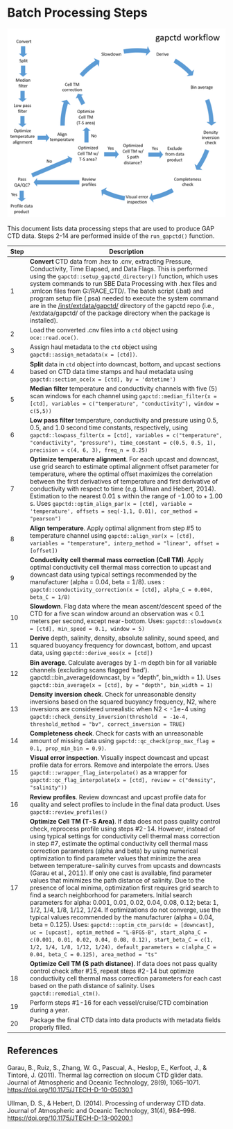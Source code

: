# Batch Processing Steps

![](/doc/assets/gapctd_workflow.png)

This document lists data processing steps that are used to produce GAP
CTD data. Steps 2-14 are performed inside of the `run_gapctd()`
function.

| Step | Description                                                                                                                                                                                                                                                                                                                                                                                                                                                                                                                                                                                                                                                                                                                                                                                                                                                                                                                                                                                                                                                                                                                                                                                                                                   |
|------|-----------------------------------------------------------------------------------------------------------------------------------------------------------------------------------------------------------------------------------------------------------------------------------------------------------------------------------------------------------------------------------------------------------------------------------------------------------------------------------------------------------------------------------------------------------------------------------------------------------------------------------------------------------------------------------------------------------------------------------------------------------------------------------------------------------------------------------------------------------------------------------------------------------------------------------------------------------------------------------------------------------------------------------------------------------------------------------------------------------------------------------------------------------------------------------------------------------------------------------------------|
| 1    | <b>Convert</b> CTD data from .hex to .cnv, extracting Pressure, Conductivity, Time Elapsed, and Data Flags. This is performed using the `gapctd::setup_gapctd_directory()` function, which uses system commands to run SBE Data Processing with .hex files and .xmlcon files from G:/RACE_CTD/. The batch script (.bat) and program setup file (.psa) needed to execute the system command are in the [/inst/extdata/gapctd/](/inst/extdata/gapctd/) directory of the gapctd repo (i.e., /extdata/gapctd/ of the package directory when the package is installed).                                                                                                                                                                                                                                                                                                                                                                                                                                                                                                                                                                                                                                                                            |
| 2    | Load the converted .cnv files into a `ctd` object using `oce::read.oce()`.                                                                                                                                                                                                                                                                                                                                                                                                                                                                                                                                                                                                                                                                                                                                                                                                                                                                                                                                                                                                                                                                                                                                                                    |
| 3    | Assign haul metadata to the `ctd` object using `gapctd::assign_metadata(x = [ctd])`.                                                                                                                                                                                                                                                                                                                                                                                                                                                                                                                                                                                                                                                                                                                                                                                                                                                                                                                                                                                                                                                                                                                                                          |
| 4    | <b>Split</b> data in `ctd` object into downcast, bottom, and upcast sections based on CTD data time stamps and haul metadata using `gapctd::section_oce(x = [ctd], by = 'datetime')`                                                                                                                                                                                                                                                                                                                                                                                                                                                                                                                                                                                                                                                                                                                                                                                                                                                                                                                                                                                                                                                          |
| 5    | <b>Median filter</b> temperature and conductivity channels with five (5) scan windows for each channel using `gapctd::median_filter(x = [ctd], variables = c("temperature", "conductivity"), window = c(5,5))`                                                                                                                                                                                                                                                                                                                                                                                                                                                                                                                                                                                                                                                                                                                                                                                                                                                                                                                                                                                                                                |
| 6    | <b>Low pass filter</b> temperature, conductivity and pressure using 0.5, 0.5, and 1.0 second time constants, respectively, using `gapctd::lowpass_filter(x = [ctd], variables = c("temperature", "conductivity", "pressure"), time_constant = c(0.5, 0.5, 1), precision = c(4, 6, 3), freq_n = 0.25)`                                                                                                                                                                                                                                                                                                                                                                                                                                                                                                                                                                                                                                                                                                                                                                                                                                                                                                                                         |
| 7    | <b>Optimize temperature alignment</b>. For each upcast and downcast, use grid search to estimate optimal alignment offset parameter for temperature, where the optimal offset maximizes the correlation between the first derivatives of temperature and first derivative of conductivity with respect to time (e.g. Ullman and Hebert, 2014). Estimation to the nearest 0.01 s within the range of -1.00 to + 1.00 s. Uses `gapctd::optim_align_par(x = [ctd], variable = 'temperature', offsets = seq(-1,1, 0.01), cor_method = "pearson")`                                                                                                                                                                                                                                                                                                                                                                                                                                                                                                                                                                                                                                                                                                 |
| 8    | <b>Align temperature</b>. Apply optimal alignment from step \#5 to temperature channel using `gapctd::align_var(x = [ctd], variables = "temperature", interp_method = "linear", offset = [offset])`                                                                                                                                                                                                                                                                                                                                                                                                                                                                                                                                                                                                                                                                                                                                                                                                                                                                                                                                                                                                                                           |
| 9    | <b>Conductivity cell thermal mass correction (Cell TM)</b>. Apply optimal conductivity cell thermal mass correction to upcast and downcast data using typical settings recommended by the manufacturer (alpha = 0.04, beta = 1/8). uses : `gapctd::conductivity_correction(x = [ctd], alpha_C = 0.004, beta_C = 1/8)`                                                                                                                                                                                                                                                                                                                                                                                                                                                                                                                                                                                                                                                                                                                                                                                                                                                                                                                         |
| 10   | <b>Slowdown</b>. Flag data where the mean ascent/descent speed of the CTD for a five scan window around an observation was \< 0.1 meters per second, except near-bottom. Uses: `gapctd::slowdown(x = [ctd], min_speed = 0.1, window = 5)`                                                                                                                                                                                                                                                                                                                                                                                                                                                                                                                                                                                                                                                                                                                                                                                                                                                                                                                                                                                                     |
| 11   | <b>Derive</b> depth, salinity, density, absolute salinity, sound speed, and squared buoyancy frequency for downcast, bottom, and upcast data, using `gapctd::derive_eos(x = [ctd])`                                                                                                                                                                                                                                                                                                                                                                                                                                                                                                                                                                                                                                                                                                                                                                                                                                                                                                                                                                                                                                                           |
| 12   | <b>Bin average</b>. Calculate averages by 1-m depth bin for all variable channels (excluding scans flagged ‘bad’). gapctd:::bin_average(downcast, by = “depth”, bin_width = 1). Uses `gapctd::bin_average(x = [ctd], by = "depth", bin_width = 1)`                                                                                                                                                                                                                                                                                                                                                                                                                                                                                                                                                                                                                                                                                                                                                                                                                                                                                                                                                                                            |
| 13   | <b>Density inversion check</b>. Check for unreasonable density inversions based on the squared buoyancy frequency, N2, where inversions are considered unrealistic when N2 \< -1e-4 using `gapctd::check_density_inversion(threshold  = -1e-4, threshold_method = "bv", correct_inversion = TRUE)`                                                                                                                                                                                                                                                                                                                                                                                                                                                                                                                                                                                                                                                                                                                                                                                                                                                                                                                                            |
| 14   | <b>Completeness check</b>. Check for casts with an unreasonable amount of missing data using `gapctd::qc_check(prop_max_flag = 0.1, prop_min_bin = 0.9)`.                                                                                                                                                                                                                                                                                                                                                                                                                                                                                                                                                                                                                                                                                                                                                                                                                                                                                                                                                                                                                                                                                     |
| 15   | <b>Visual error inspection</b>. Visually inspect downcast and upcast profile data for errors. Remove and interpolate the errors. Uses `gapctd:::wrapper_flag_interpolate()` as a wrapper for `gapctd::qc_flag_interpolate(x = [ctd], review = c("density", "salinity"))`                                                                                                                                                                                                                                                                                                                                                                                                                                                                                                                                                                                                                                                                                                                                                                                                                                                                                                                                                                      |
| 16   | <b>Review profiles</b>. Review downcast and upcast profile data for quality and select profiles to include in the final data product. Uses `gapctd::review_profiles()`                                                                                                                                                                                                                                                                                                                                                                                                                                                                                                                                                                                                                                                                                                                                                                                                                                                                                                                                                                                                                                                                        |
| 17   | <b>Optimize Cell TM (T-S Area)</b>. If data does not pass quality control check, reprocess profile using steps \#2-14. However, instead of using typical settings for conductivity cell thermal mass correction in step \#7, estimate the optimal conductivity cell thermal mass correction parameters (alpha and beta) by using numerical optimization to find parameter values that minimize the area between temperature-salinity curves from upcasts and downcasts (Garau et al., 2011). If only one cast is available, find parameter values that minimizes the path distance of salinity. Due to the presence of local minima, optimization first requires grid search to find a search neighborhood for parameters. Initial search parameters for alpha: 0.001, 0.01, 0.02, 0.04, 0.08, 0.12; beta: 1, 1/2, 1/4, 1/8, 1/12, 1/24. If optimizations do not converge, use the typical values recommended by the manufacturer (alpha = 0.04, beta = 0.125). Uses: `gapctd:::optim_ctm_pars(dc = [downcast], uc = [upcast], optim_method = "L-BFGS-B", start_alpha_C = c(0.001, 0.01, 0.02, 0.04, 0.08, 0.12), start_beta_C = c(1, 1/2, 1/4, 1/8, 1/12, 1/24), default_parameters = c(alpha_C = 0.04, beta_C = 0.125), area_method = "ts"` |
| 18   | <b>Optimize Cell TM (S path distance)</b>. If data does not pass quality control check after \#15, repeat steps \#2-14 but optimize conductivity cell thermal mass correction parameters for each cast based on the path distance of salinity. Uses `gapctd::remedial_ctm()`.                                                                                                                                                                                                                                                                                                                                                                                                                                                                                                                                                                                                                                                                                                                                                                                                                                                                                                                                                                 |
| 19   | Perform steps \#1-16 for each vessel/cruise/CTD combination during a year.                                                                                                                                                                                                                                                                                                                                                                                                                                                                                                                                                                                                                                                                                                                                                                                                                                                                                                                                                                                                                                                                                                                                                                    |
| 20   | Package the final CTD data into data products with metadata fields properly filled.                                                                                                                                                                                                                                                                                                                                                                                                                                                                                                                                                                                                                                                                                                                                                                                                                                                                                                                                                                                                                                                                                                                                                           |

## References

Garau, B., Ruiz, S., Zhang, W. G., Pascual, A., Heslop, E., Kerfoot, J.,
& Tintoré, J. (2011). Thermal lag correction on slocum CTD glider data.
Journal of Atmospheric and Oceanic Technology, 28(9), 1065–1071.
<https://doi.org/10.1175/JTECH-D-10-05030.1>

Ullman, D. S., & Hebert, D. (2014). Processing of underway CTD data.
Journal of Atmospheric and Oceanic Technology, 31(4), 984–998.
<https://doi.org/10.1175/JTECH-D-13-00200.1>
